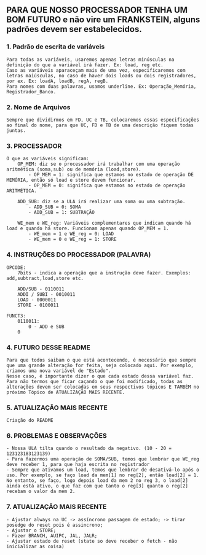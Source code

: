 ## PARA QUE NOSSO PROCESSADOR TENHA UM BOM FUTURO e não vire um FRANKSTEIN, alguns padrões devem ser estabelecidos.

### 1. Padrão de escrita de variáveis
    Para todas as variáveis, usaremos apenas letras minúsculas na definição do que a variável irá fazer. Ex: load, reg etc.
    Caso as variáveis aparaceçam mais de uma vez, especificaremos com letras maiúsculas, no caso de haver dois loads ou dois registradores, por ex. Ex: loadA, loadB, regA, regB.
    Para nomes com duas palavras, usamos underline. Ex: Operação_Memória, Registrador_Banco.

### 2. Nome de Arquivos
    Sempre que dividirmos em FD, UC e TB, colocaremos essas especificações ao final do nome, para que UC, FD e TB de uma descrição fiquem todas juntas.

### 3. PROCESSADOR
    O que as variáveis significam:
        OP_MEM: diz se o processador irá trabalhar com uma operação  aritmética (soma,sub) ou de memória (load,store).
            - OP_MEM = 1: significa que estamos no estado de operação DE MEMÓRIA, então só load e store devem funcionar.
            - OP_MEM = 0: significa que estamos no estado de operação ARITMÉTICA.

        ADD_SUB: diz se a ULA irá realizar uma soma ou uma subtração.
            - ADD_SUB = 0: SOMA
            - ADD_SUB = 1: SUBTRAÇÃO

        WE_mem e WE_reg: Variáveis complementares que indicam quando há load e quando há store. Funcionam apenas quando OP_MEM = 1.
            - WE_mem = 1 e WE_reg = 0: LOAD
            - WE_mem = 0 e WE_reg = 1: STORE


### 4. INSTRUÇÕES DO PROCESSADOR (PALAVRA)
    OPCODE: 
        7bits - indica a operação que a instrução deve fazer. Exemplos: add,subtract,load,store etc.

        ADD/SUB - 0110011
        ADDI / SUBI - 0010011
        LOAD - 0000011
        STORE - 0100011

    FUNCT3:
        0110011:
            0 - ADD e SUB
        0


### 4. FUTURO DESSE README
    Para que todos saibam o que está acontecendo, é necessário que sempre que uma grande alteração for feita, seja colocado aqui. Por exemplo, criamos uma nova variável de "Estado".
    Nesse caso, é importante dizer o que cada estado dessa variável faz.
    Para não termos que ficar caçando o que foi modificado, todas as alterações devem ser colocadas em seus respectivos tópicos E TAMBÉM no próximo Tópico de ATUALIZAÇÃO MAIS RECENTE.


### 5. ATUALIZAÇÃO MAIS RECENTE
    Criação do README

### 6. PROBLEMAS E OBSERVAÇÕES
    - Nossa ULA tilta quando o resultado da negativo. (10 - 20 = 123123183123139)
    - Para fazermos uma operação de SOMA/SUB, temos que lembrar que WE_reg deve receber 1, para que haja escrita no registrador
    - Sempre que ativamos um load, temos que lembrar de desativá-lo após o uso. Por exemplo, se faço load da mem[1] no reg[2], então load[2] = 1. No entanto, se faço, logo depois load da mem 2 no reg 3, o load[2] ainda está ativo, o que faz com que tanto o reg[3] quanto o reg[2] recebam o valor da mem 2.
    
### 7. ATUALIZAÇÃO MAIS RECENTE
    - Ajustar always na UC -> assíncrono passagem de estado; -> tirar posedge do reset pois é assincrono;
    - Ajustar o STORE;
    - Fazer BRANCH, AUIPC, JAL, JALR;
    - Ajustar estado de reset (state so deve receber o fetch - não inicializar as coisa)